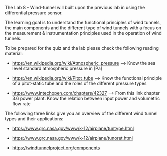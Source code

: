 The Lab 8 - Wind-tunnel will built upon the previous lab in using the differential pressure sensor.

The learning goal is to understand the functional principles of wind tunnels, the main components and the different type of wind tunnels with a focus on the measurement & instrumentation principles used in the operation of wind tunnels. 

To be prepared for the quiz and tha lab please check the following reading material:

- https://en.wikipedia.org/wiki/Atmospheric_pressure --> Know the sea level standard atmospheric pressure in [Pa]

- https://en.wikipedia.org/wiki/Pitot_tube --> Know the functional principle of a pitot-static tube and the roles of the different pressure types

- https://www.intechopen.com/chapters/42327 --> From this link chapter 3.6 power plant. Know the relation between input power and volumetric flow rate



The following three links give you an overview of the different wind tunnel types and their applications:

- https://www.grc.nasa.gov/www/k-12/airplane/tuntype.html

- https://www.grc.nasa.gov/www/k-12/airplane/tunoret.html

- https://windtunnelproject.org/components
